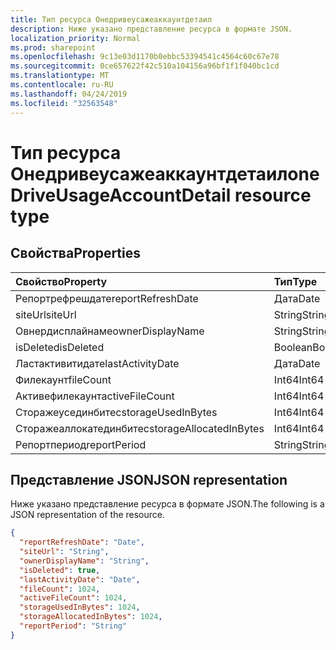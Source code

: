 ```yaml
---
title: Тип ресурса Онедривеусажеаккаунтдетаил
description: Ниже указано представление ресурса в формате JSON.
localization_priority: Normal
ms.prod: sharepoint
ms.openlocfilehash: 9c13e03d1170b0ebbc53394541c4564c60c67e78
ms.sourcegitcommit: 0ce657622f42c510a104156a96bf1f1f040bc1cd
ms.translationtype: MT
ms.contentlocale: ru-RU
ms.lasthandoff: 04/24/2019
ms.locfileid: "32563548"
---
```

# <a name="onedriveusageaccountdetail-resource-type"></a><span data-ttu-id="25317-103">Тип ресурса Онедривеусажеаккаунтдетаил</span><span class="sxs-lookup"><span data-stu-id="25317-103">oneDriveUsageAccountDetail resource type</span></span>

## <a name="properties"></a><span data-ttu-id="25317-104">Свойства</span><span class="sxs-lookup"><span data-stu-id="25317-104">Properties</span></span>

| <span data-ttu-id="25317-105">Свойство</span><span class="sxs-lookup"><span data-stu-id="25317-105">Property</span></span>                | <span data-ttu-id="25317-106">Тип</span><span class="sxs-lookup"><span data-stu-id="25317-106">Type</span></span>    |
| :---------------------- | :------ |
| <span data-ttu-id="25317-107">Репортрефрешдате</span><span class="sxs-lookup"><span data-stu-id="25317-107">reportRefreshDate</span></span>       | <span data-ttu-id="25317-108">Дата</span><span class="sxs-lookup"><span data-stu-id="25317-108">Date</span></span>    |
| <span data-ttu-id="25317-109">siteUrl</span><span class="sxs-lookup"><span data-stu-id="25317-109">siteUrl</span></span>                 | <span data-ttu-id="25317-110">String</span><span class="sxs-lookup"><span data-stu-id="25317-110">String</span></span>  |
| <span data-ttu-id="25317-111">Овнердисплайнаме</span><span class="sxs-lookup"><span data-stu-id="25317-111">ownerDisplayName</span></span>        | <span data-ttu-id="25317-112">String</span><span class="sxs-lookup"><span data-stu-id="25317-112">String</span></span>  |
| <span data-ttu-id="25317-113">isDeleted</span><span class="sxs-lookup"><span data-stu-id="25317-113">isDeleted</span></span>               | <span data-ttu-id="25317-114">Boolean</span><span class="sxs-lookup"><span data-stu-id="25317-114">Boolean</span></span> |
| <span data-ttu-id="25317-115">Ластактивитидате</span><span class="sxs-lookup"><span data-stu-id="25317-115">lastActivityDate</span></span>        | <span data-ttu-id="25317-116">Дата</span><span class="sxs-lookup"><span data-stu-id="25317-116">Date</span></span>    |
| <span data-ttu-id="25317-117">Филекаунт</span><span class="sxs-lookup"><span data-stu-id="25317-117">fileCount</span></span>               | <span data-ttu-id="25317-118">Int64</span><span class="sxs-lookup"><span data-stu-id="25317-118">Int64</span></span>   |
| <span data-ttu-id="25317-119">Активефилекаунт</span><span class="sxs-lookup"><span data-stu-id="25317-119">activeFileCount</span></span>         | <span data-ttu-id="25317-120">Int64</span><span class="sxs-lookup"><span data-stu-id="25317-120">Int64</span></span>   |
| <span data-ttu-id="25317-121">Сторажеусединбитес</span><span class="sxs-lookup"><span data-stu-id="25317-121">storageUsedInBytes</span></span>      | <span data-ttu-id="25317-122">Int64</span><span class="sxs-lookup"><span data-stu-id="25317-122">Int64</span></span>   |
| <span data-ttu-id="25317-123">Сторажеаллокатединбитес</span><span class="sxs-lookup"><span data-stu-id="25317-123">storageAllocatedInBytes</span></span> | <span data-ttu-id="25317-124">Int64</span><span class="sxs-lookup"><span data-stu-id="25317-124">Int64</span></span>   |
| <span data-ttu-id="25317-125">Репортпериод</span><span class="sxs-lookup"><span data-stu-id="25317-125">reportPeriod</span></span>            | <span data-ttu-id="25317-126">String</span><span class="sxs-lookup"><span data-stu-id="25317-126">String</span></span>  |

## <a name="json-representation"></a><span data-ttu-id="25317-127">Представление JSON</span><span class="sxs-lookup"><span data-stu-id="25317-127">JSON representation</span></span>

<span data-ttu-id="25317-128">Ниже указано представление ресурса в формате JSON.</span><span class="sxs-lookup"><span data-stu-id="25317-128">The following is a JSON representation of the resource.</span></span>

<!-- {
  "blockType": "resource",
  "@odata.type": "microsoft.graph.oneDriveUsageAccountDetail"
} -->

```json
{
  "reportRefreshDate": "Date", 
  "siteUrl": "String", 
  "ownerDisplayName": "String", 
  "isDeleted": true, 
  "lastActivityDate": "Date", 
  "fileCount": 1024, 
  "activeFileCount": 1024, 
  "storageUsedInBytes": 1024, 
  "storageAllocatedInBytes": 1024, 
  "reportPeriod": "String"
}
```
